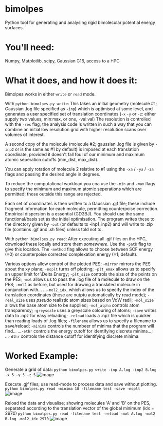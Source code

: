 # bimolpes
Python tool for generating and analysing rigid bimolecular potential energy surfaces.

# You'll need:
Numpy, Matplotlib, scipy, Gaussian G16, access to a HPC

# What it does, and how it does it:
Bimolpes works in either `write` or `read` mode. 

With `python bimolpes.py write`:
This takes an initial geometry (molecule #1; Gaussian .log file specified as `-inp`) which is optimised at some level, and generates a user specified set of translation coordinates (`-x` `-y` or `-z`: either supply two values, min:max, or one, -val:val) The resolution is controlled with the `-res` flag; the analysis code is written in such a way that you can combine an initial low resolution grid with higher resolution scans over volumes of interest.

A second copy of the molecule (molecule #2; gaussian .log file is given by `-inp2` or is the same as #1 by default) is imposed at each translation coordinate, provided it doesn't fall foul of our minimum and maximum atomic seperation cutoffs (min_dist, max_dist). 

You can apply rotation of molecule 2 relative to #1 using the `-xa` / `-ya` / `-za` flags and passing the desired angle in degrees.

To reduce the computational workload you cna use the `-min` and `-max` flags to specify the minimum and maximum atomic seperations which are permitted; those outside this range are rejected.

Each set of coordinates is then written to a Gaussian .gjf file; these include fragment information for each molecule, permitting counterpoise correction. Empirical dispersion is a essential (GD3BJ). You should use the same functional/basis set as the initial optimisation. The program writes these to the directory given by `-out` (or defaults to -inp1_inp2) and will write to .zip file (contains .gjf and .sh files) unless told not to.

With `python bimolpes.py read`:
After executing all .gjf files on the HPC, download these locally and store them _somewhere_. Use the `-path` flag to give this location. 
The `-method` flag allows to choose between SCF energy (=0) or counterpoise corrected complexation energy (=1; default).

Various options allow control of the plotted PES; 
`-mirror` mirrors the PES about the xy plane; 
`-noplt` turns off plotting; 
`-plt_emax` allows us to specify an upper limit for \Delta Energy; 
`-plt_size` controls the size of the points on the PES; 
`-mol` allows us to pass the .log file of a molecule to draw on the PES; 
`-mol2` as before, but used for drawing a translated molecule in conjunction with... 
...`-mol2_idx`, which allows us to specify the index of the translation coordinates (these are outptu automatically by read mode); 
`-real_size` uses _pseudo_ realistic atom sizes based on VdW radii; 
`-mol_size` allows the base atom size to be supplied; 
`-mol_alpha` controls atom transparency; 
`-greyscale` uses a greyscale colouring of atoms; 
`-save` writes data to .npz for easy reloading; 
`-reload` loads a .npz file which is quicker than reading loads of .log files; 
`-filename` allows us to specify a filename to save/reload; 
`-minima` controls the numbeer of minima that the program will find... 
...`-ethr` controls the energy cutoff for identifying discrete minima...; 
...`-dthr` controls the distance cutoff for identifying discrete minima.

# Worked Example:
Generate a grid of data:
`python bimolpes.py write -inp A.log -inp2 B.log -x 5 -y 5 -z 5`
![image](https://github.com/RichardMandle/bimolpes/assets/101199234/7c09c396-cb8c-494b-b082-4a4088dc8097)

Execute .gjf files; use read-mode to process data and save without plotting.
`python bimolpes.py read -minima 10 -filename test -save -noplt`
![image](https://github.com/RichardMandle/bimolpes/assets/101199234/e63623e6-1608-4f0c-8f1a-358f4a20c92b)

Reload the data and visualise; showing molecules 'A' and 'B' on the PES, separated according to the translation vector of the global minimum (idx = 2970)
`python bimolpes.py read -filename test -reload -mol A.log -mol2 B.log -mol2_idx 2970`
![image](https://github.com/RichardMandle/bimolpes/assets/101199234/4abfc1bc-de31-48a2-8f54-f520a3b736e5)
